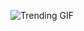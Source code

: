 ![Trending GIF](https://media3.giphy.com/media/v1.Y2lkPThiYjIxNzcyYXlveTBzbTM2dzB2cHI4MGJtazduNjJ3ZTM2bGc3dG51ejI4cHhnZCZlcD12MV9naWZzX3NlYXJjaCZjdD1n/fryY00CO4xCz4uJuDQ/giphy.gif)
